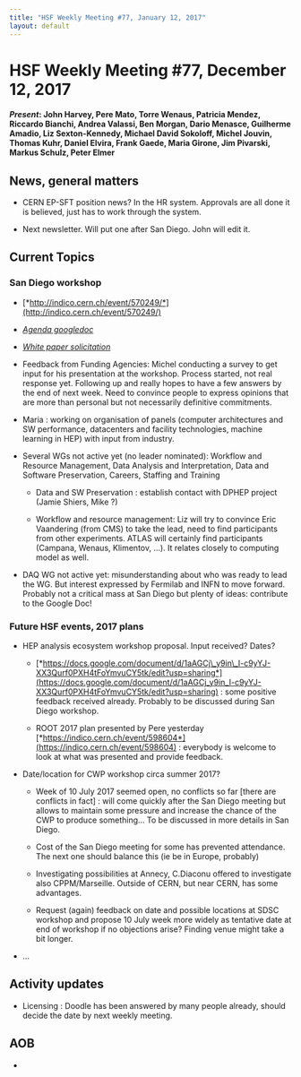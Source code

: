 ```yaml
---
title: "HSF Weekly Meeting #77, January 12, 2017"
layout: default
---
```


# HSF Weekly Meeting #77, December 12, 2017


#### *Present*: John Harvey, Pere Mato, Torre Wenaus, Patricia Mendez, Riccardo Bianchi, Andrea Valassi, Ben Morgan, Dario Menasce, Guilherme Amadio, Liz Sexton-Kennedy, Michael David Sokoloff, Michel Jouvin, Thomas Kuhr, Daniel Elvira, Frank Gaede, Maria Girone, Jim Pivarski, Markus Schulz, Peter Elmer

## News, general matters

-   CERN EP-SFT position news? In the HR system. Approvals are all done it is believed, just has to work through the system.

-   Next newsletter. Will put one after San Diego. John will edit it.

## Current Topics

### San Diego workshop

-   [*http://indico.cern.ch/event/570249/*](http://indico.cern.ch/event/570249/)

-   [*Agenda googledoc*](https://docs.google.com/document/d/1CeJzMH9kKk3db06KTxENjwCRnXiY6DJ0ogwMOiJZ85M/edit)

-   [*White paper solicitation*](http://hepsoftwarefoundation.org/cwp/CWPWhitePaperSolicitation.pdf)

-   Feedback from Funding Agencies: Michel conducting a survey to get input for his presentation at the workshop. Process started, not real response yet. Following up and really hopes to have a few answers by the end of next week. Need to convince people to express opinions that are more than personal but not necessarily definitive commitments.

-   Maria : working on organisation of panels (computer architectures and SW performance, datacenters and facility technologies, machine learning in HEP) with input from industry.

-   Several WGs not active yet (no leader nominated): Workflow and Resource Management, Data Analysis and Interpretation, Data and Software Preservation, Careers, Staffing and Training

    -   Data and SW Preservation : establish contact with DPHEP project (Jamie Shiers, Mike ?)

    -   Workflow and resource management: Liz will try to convince Eric Vaandering (from CMS) to take the lead, need to find participants from other experiments. ATLAS will certainly find participants (Campana, Wenaus, Klimentov, …). It relates closely to computing model as well.

-   DAQ WG not active yet: misunderstanding about who was ready to lead the WG. But interest expressed by Fermilab and INFN to move forward. Probably not a critical mass at San Diego but plenty of ideas: contribute to the Google Doc!

### Future HSF events, 2017 plans

-   HEP analysis ecosystem workshop proposal. Input received? Dates?

    -   [*https://docs.google.com/document/d/1aAGCj\_y9in\_I-c9yYJ-XX3Qurf0PXH4tFoYmvuCY5tk/edit?usp=sharing*](https://docs.google.com/document/d/1aAGCj_y9in_I-c9yYJ-XX3Qurf0PXH4tFoYmvuCY5tk/edit?usp=sharing) : some positive feedback received already. Probably to be discussed during San Diego workshop.

    -   ROOT 2017 plan presented by Pere yesterday [*https://indico.cern.ch/event/598604*](https://indico.cern.ch/event/598604) : everybody is welcome to look at what was presented and provide feedback.

-   Date/location for CWP workshop circa summer 2017?

    -   Week of 10 July 2017 seemed open, no conflicts so far \[there are conflicts in fact\] : will come quickly after the San Diego meeting but allows to maintain some pressure and increase the chance of the CWP to produce something… To be discussed in more details in San Diego.

    -   Cost of the San Diego meeting for some has prevented attendance. The next one should balance this (ie be in Europe, probably)

    -   Investigating possibilities at Annecy, C.Diaconu offered to investigate also CPPM/Marseille. Outside of CERN, but near CERN, has some advantages.

    -   Request (again) feedback on date and possible locations at SDSC workshop and propose 10 July week more widely as tentative date at end of workshop if no objections arise? Finding venue might take a bit longer.

-   ...

## Activity updates

-   Licensing : Doodle has been answered by many people already, should decide the date by next weekly meeting.

## AOB

-   
